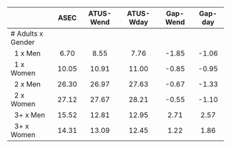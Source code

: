 
|                      |         ASEC |    ATUS-Wend |    ATUS-Wday |     Gap-Wend |      Gap-day |
| -------------------- | :----------: | :----------: | :----------: | :----------: | :----------: |
| # Adults x Gender    |              |              |              |              |              |
| &nbsp;&nbsp;1 x Men  |         6.70 |         8.55 |         7.76 |        -1.85 |        -1.06 |
| &nbsp;&nbsp;1 x Women |        10.05 |        10.91 |        11.00 |        -0.85 |        -0.95 |
| &nbsp;&nbsp;2 x Men  |        26.30 |        26.97 |        27.63 |        -0.67 |        -1.33 |
| &nbsp;&nbsp;2 x Women |        27.12 |        27.67 |        28.21 |        -0.55 |        -1.10 |
| &nbsp;&nbsp;3+ x Men |        15.52 |        12.81 |        12.95 |         2.71 |         2.57 |
| &nbsp;&nbsp;3+ x Women |        14.31 |        13.09 |        12.45 |         1.22 |         1.86 |

